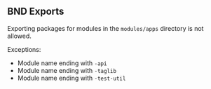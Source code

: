 ## BND Exports

Exporting packages for modules in the `modules/apps` directory is not allowed.

Exceptions:

* Module name ending with `-api`
* Module name ending with `-taglib`
* Module name ending with `-test-util`